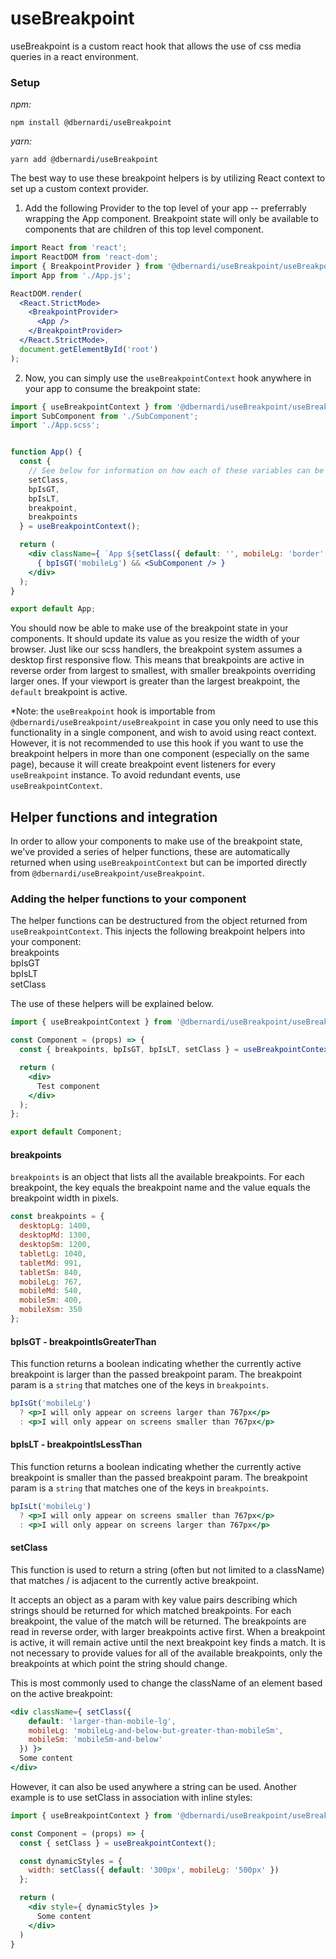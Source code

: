 # useBreakpoint
useBreakpoint is a custom react hook that allows the use of css media queries in a react environment.

### Setup

*npm:*
```
npm install @dbernardi/useBreakpoint
```

*yarn:*
```
yarn add @dbernardi/useBreakpoint
```

The best way to use these breakpoint helpers is by utilizing React context to set up a custom context provider.

1. Add the following Provider to the top level of your app -- preferrably wrapping the App component. Breakpoint state will only be available to components that are children of this top level component.
``` jsx
import React from 'react';
import ReactDOM from 'react-dom';
import { BreakpointProvider } from '@dbernardi/useBreakpoint/useBreakpoint';
import App from './App.js';

ReactDOM.render(
  <React.StrictMode>
    <BreakpointProvider>
      <App />
    </BreakpointProvider>
  </React.StrictMode>,
  document.getElementById('root')
);
```

2. Now, you can simply use the `useBreakpointContext` hook anywhere in your app to consume the breakpoint state:
``` jsx
import { useBreakpointContext } from '@dbernardi/useBreakpoint/useBreakpoint';
import SubComponent from './SubComponent';
import './App.scss';


function App() {
  const {
    // See below for information on how each of these variables can be used
    setClass,
    bpIsGT,
    bpIsLT,
    breakpoint,
    breakpoints
  } = useBreakpointContext();

  return (
    <div className={ `App ${setClass({ default: '', mobileLg: 'border' })}` }>
      { bpIsGT('mobileLg') && <SubComponent /> }
    </div>
  );
}

export default App;

```

You should now be able to make use of the breakpoint state in your components. It should update its value as you resize the width of your browser. Just like our scss handlers, the breakpoint system assumes a desktop first responsive flow. This means that breakpoints are active in reverse order from largest to smallest, with smaller breakpoints overriding larger ones. If your viewport is greater than the largest breakpoint, the `default` breakpoint is active.

*Note: the `useBreakpoint` hook is importable from `@dbernardi/useBreakpoint/useBreakpoint` in case you only need to use this functionality in a single component, and wish to avoid using react context. However, it is not recommended to use this hook if you want to use the breakpoint helpers in more than one component (especially on the same page), because it will create breakpoint event listeners for every `useBreakpoint` instance. To avoid redundant events, use `useBreakpointContext`.

## Helper functions and integration

In order to allow your components to make use of the breakpoint state, we've provided a series of helper functions, these are automatically returned when using `useBreakpointContext` but can be imported directly from `@dbernardi/useBreakpoint/useBreakpoint`.

### Adding the helper functions to your component

The helper functions can be destructured from the object returned from `useBreakpointContext`. This injects the following breakpoint helpers into your component:  
breakpoints  
bpIsGT  
bpIsLT  
setClass  

The use of these helpers will be explained below.
``` jsx
import { useBreakpointContext } from '@dbernardi/useBreakpoint/useBreakpoint';

const Component = (props) => {
  const { breakpoints, bpIsGT, bpIsLT, setClass } = useBreakpointContext();

  return (
    <div>
      Test component
    </div>
  );
};

export default Component;
```

#### breakpoints
`breakpoints` is an object that lists all the available breakpoints. For each breakpoint, the key equals the breakpoint name and the value equals the breakpoint width in pixels.

``` js
const breakpoints = {
  desktopLg: 1400,
  desktopMd: 1300,
  desktopSm: 1200,
  tabletLg: 1040,
  tabletMd: 991,
  tabletSm: 840,
  mobileLg: 767,
  mobileMd: 540,
  mobileSm: 400,
  mobileXsm: 350
};
```

#### bpIsGT - breakpointIsGreaterThan
This function returns a boolean indicating whether the currently active breakpoint is larger than the passed breakpoint param. The breakpoint param is a `string` that matches one of the keys in `breakpoints`.

```jsx
bpIsGt('mobileLg')
  ? <p>I will only appear on screens larger than 767px</p>
  : <p>I will only appear on screens smaller than 767px</p>
```

#### bpIsLT - breakpointIsLessThan
This function returns a boolean indicating whether the currently active breakpoint is smaller than the passed breakpoint param. The breakpoint param is a `string` that matches one of the keys in `breakpoints`.

```jsx
bpIsLt('mobileLg')
  ? <p>I will only appear on screens smaller than 767px</p>
  : <p>I will only appear on screens larger than 767px</p>
```

#### setClass
This function is used to return a string (often but not limited to a className) that matches / is adjacent to the currently active breakpoint.

It accepts an object as a param with key value pairs describing which strings should be returned for which matched breakpoints. For each breakpoint, the value of the match will be returned. The breakpoints are read in reverse order, with larger breakpoints active first. When a breakpoint is active, it will remain active until the next breakpoint key finds a match. It is not necessary to provide values for all of the available breakpoints, only the breakpoints at which point the string should change.

This is most commonly used to change the className of an element based on the active breakpoint:
``` jsx
<div className={ setClass({
    default: 'larger-than-mobile-lg',
    mobileLg: 'mobileLg-and-below-but-greater-than-mobileSm',
    mobileSm: 'mobileSm-and-below'
  }) }>
  Some content
</div>
```

However, it can also be used anywhere a string can be used. Another example is to use setClass in association with inline styles:

``` jsx
import { useBreakpointContext } from '@dbernardi/useBreakpoint/useBreakpoint';

const Component = (props) => {
  const { setClass } = useBreakpointContext();

  const dynamicStyles = {
    width: setClass({ default: '300px', mobileLg: '500px' })
  };

  return (
    <div style={ dynamicStyles }>
      Some content
    </div>
  )
}
```
